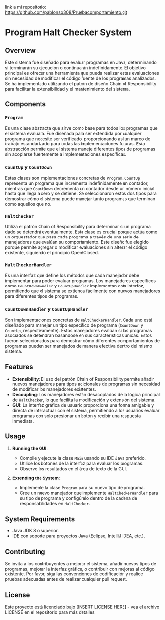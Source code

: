 link a mi repositorio: https://github.com/pablonso308/Pruebacomportamiento.git


# Program Halt Checker System

## Overview

Este sistema fue diseñado para evaluar programas en Java, determinando si terminarán su ejecución o continuarán indefinidamente. El objetivo principal es ofrecer una herramienta que pueda realizar estas evaluaciones sin necesidad de modificar el código fuente de los programas analizados. Se ha implementado utilizando el patrón de diseño Chain of Responsibility para facilitar la extensibilidad y el mantenimiento del sistema.

## Components

### `Program`
Es una clase abstracta que sirve como base para todos los programas que el sistema evaluará. Fue diseñada para ser extendida por cualquier programa que necesite ser verificado, proporcionando así un marco de trabajo estandarizado para todas las implementaciones futuras. Esta abstracción permite que el sistema maneje diferentes tipos de programas sin acoplarse fuertemente a implementaciones específicas.

### `CountUp` y `CountDown`
Estas clases son implementaciones concretas de `Program`. `CountUp` representa un programa que incrementa indefinidamente un contador, mientras que `CountDown` decrementa un contador desde un número inicial hasta que llega a cero y se detiene. Se seleccionaron estos dos tipos para demostrar cómo el sistema puede manejar tanto programas que terminan como aquellos que no.

### `HaltChecker`
Utiliza el patrón Chain of Responsibility para determinar si un programa dado se detendrá eventualmente. Esta clase es crucial porque actúa como un orquestador que pasa cada programa a través de una serie de manejadores que evalúan su comportamiento. Este diseño fue elegido porque permite agregar o modificar evaluaciones sin alterar el código existente, siguiendo el principio Open/Closed.

### `HaltCheckerHandler`
Es una interfaz que define los métodos que cada manejador debe implementar para poder evaluar programas. Los manejadores específicos como `CountDownHandler` y `CountUpHandler` implementan esta interfaz, permitiendo que el sistema se extienda fácilmente con nuevos manejadores para diferentes tipos de programas.

### `CountDownHandler` y `CountUpHandler`
Son implementaciones concretas de `HaltCheckerHandler`. Cada uno está diseñado para manejar un tipo específico de programa (`CountDown` y `CountUp`, respectivamente). Estos manejadores evalúan si los programas asociados se detendrán basándose en sus características únicas. Estos fueron seleccionados para demostrar cómo diferentes comportamientos de programas pueden ser manejados de manera efectiva dentro del mismo sistema.

## Features

- **Extensibility**: El uso del patrón Chain of Responsibility permite añadir nuevos manejadores para tipos adicionales de programas sin necesidad de modificar los manejadores existentes.
- **Decoupling**: Los manejadores están desacoplados de la lógica principal de `HaltChecker`, lo que facilita la modificación y extensión del sistema.
- **GUI**: La interfaz gráfica de usuario proporciona una forma amigable y directa de interactuar con el sistema, permitiendo a los usuarios evaluar programas con solo presionar un botón y recibir una respuesta inmediata.

## Usage

1. **Running the GUI**:
   - Compile y ejecute la clase `Main` usando su IDE Java preferido.
   - Utilice los botones de la interfaz para evaluar los programas.
   - Observe los resultados en el área de texto de la GUI.

2. **Extending the System**:
   - Implemente la clase `Program` para su nuevo tipo de programa.
   - Cree un nuevo manejador que implemente `HaltCheckerHandler` para su tipo de programa y configúrelo dentro de la cadena de responsabilidades en `HaltChecker`.

## System Requirements

- Java JDK 8 o superior.
- IDE con soporte para proyectos Java (Eclipse, IntelliJ IDEA, etc.).

## Contributing

Se invita a los contribuyentes a mejorar el sistema, añadir nuevos tipos de programas, mejorar la interfaz gráfica, o contribuir con mejoras al código existente. Por favor, siga las convenciones de codificación y realice pruebas adecuadas antes de realizar cualquier pull request.

## License

Este proyecto está licenciado bajo [INSERT LICENSE HERE] - vea el archivo LICENSE en el repositorio para más detalles

